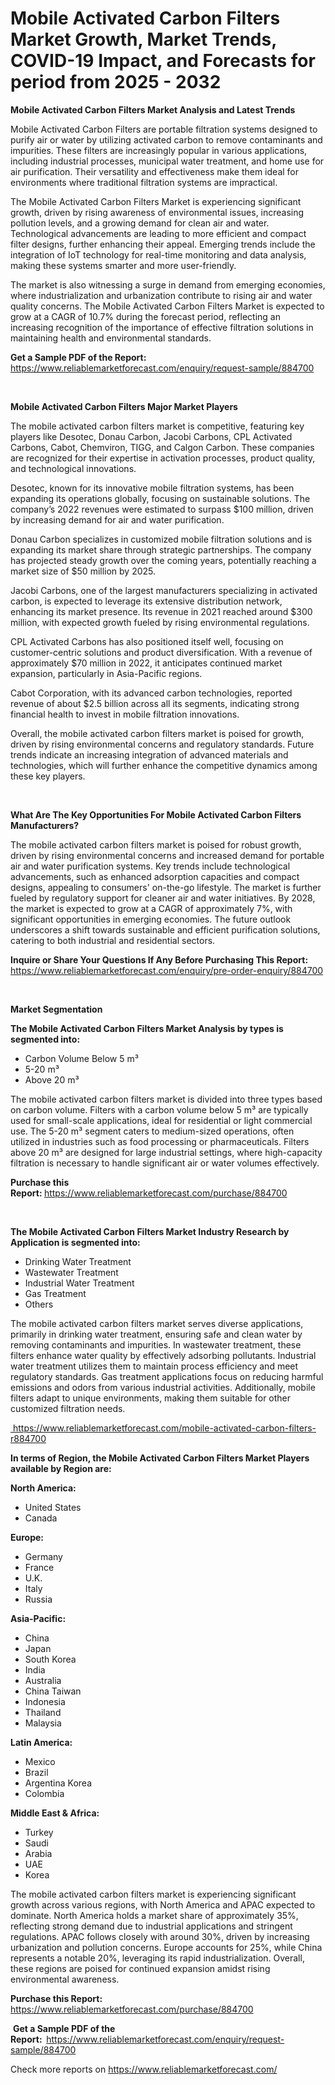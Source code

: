 <p><h1>Mobile Activated Carbon Filters Market Growth, Market Trends, COVID-19 Impact, and Forecasts for period from 2025 - 2032</h1></p><p><strong>Mobile Activated Carbon Filters Market Analysis and Latest Trends</strong></p>
<p><p>Mobile Activated Carbon Filters are portable filtration systems designed to purify air or water by utilizing activated carbon to remove contaminants and impurities. These filters are increasingly popular in various applications, including industrial processes, municipal water treatment, and home use for air purification. Their versatility and effectiveness make them ideal for environments where traditional filtration systems are impractical.</p><p>The Mobile Activated Carbon Filters Market is experiencing significant growth, driven by rising awareness of environmental issues, increasing pollution levels, and a growing demand for clean air and water. Technological advancements are leading to more efficient and compact filter designs, further enhancing their appeal. Emerging trends include the integration of IoT technology for real-time monitoring and data analysis, making these systems smarter and more user-friendly.</p><p>The market is also witnessing a surge in demand from emerging economies, where industrialization and urbanization contribute to rising air and water quality concerns. The Mobile Activated Carbon Filters Market is expected to grow at a CAGR of 10.7% during the forecast period, reflecting an increasing recognition of the importance of effective filtration solutions in maintaining health and environmental standards.</p></p>
<p><strong>Get a Sample PDF of the Report:&nbsp;</strong> <a href="https://www.reliablemarketforecast.com/enquiry/request-sample/884700?utm_campaign=2467&utm_medium=2&utm_source=Github&utm_content=ia&utm_term=16022025&utm_id=mobile-activated-carbon-filters">https://www.reliablemarketforecast.com/enquiry/request-sample/884700</a></p>
<p>&nbsp;</p>
<p><strong>Mobile Activated Carbon Filters Major Market Players</strong></p>
<p><p>The mobile activated carbon filters market is competitive, featuring key players like Desotec, Donau Carbon, Jacobi Carbons, CPL Activated Carbons, Cabot, Chemviron, TIGG, and Calgon Carbon. These companies are recognized for their expertise in activation processes, product quality, and technological innovations.</p><p>Desotec, known for its innovative mobile filtration systems, has been expanding its operations globally, focusing on sustainable solutions. The company’s 2022 revenues were estimated to surpass $100 million, driven by increasing demand for air and water purification.</p><p>Donau Carbon specializes in customized mobile filtration solutions and is expanding its market share through strategic partnerships. The company has projected steady growth over the coming years, potentially reaching a market size of $50 million by 2025. </p><p>Jacobi Carbons, one of the largest manufacturers specializing in activated carbon, is expected to leverage its extensive distribution network, enhancing its market presence. Its revenue in 2021 reached around $300 million, with expected growth fueled by rising environmental regulations. </p><p>CPL Activated Carbons has also positioned itself well, focusing on customer-centric solutions and product diversification. With a revenue of approximately $70 million in 2022, it anticipates continued market expansion, particularly in Asia-Pacific regions.</p><p>Cabot Corporation, with its advanced carbon technologies, reported revenue of about $2.5 billion across all its segments, indicating strong financial health to invest in mobile filtration innovations.  </p><p>Overall, the mobile activated carbon filters market is poised for growth, driven by rising environmental concerns and regulatory standards. Future trends indicate an increasing integration of advanced materials and technologies, which will further enhance the competitive dynamics among these key players.</p></p>
<p>&nbsp;</p>
<p><strong>What Are The Key Opportunities For Mobile Activated Carbon Filters Manufacturers?</strong></p>
<p><p>The mobile activated carbon filters market is poised for robust growth, driven by rising environmental concerns and increased demand for portable air and water purification systems. Key trends include technological advancements, such as enhanced adsorption capacities and compact designs, appealing to consumers' on-the-go lifestyle. The market is further fueled by regulatory support for cleaner air and water initiatives. By 2028, the market is expected to grow at a CAGR of approximately 7%, with significant opportunities in emerging economies. The future outlook underscores a shift towards sustainable and efficient purification solutions, catering to both industrial and residential sectors.</p></p>
<p><strong>Inquire or Share Your Questions If Any Before Purchasing This Report:</strong> <a href="https://www.reliablemarketforecast.com/enquiry/pre-order-enquiry/884700?utm_campaign=2467&utm_medium=2&utm_source=Github&utm_content=ia&utm_term=16022025&utm_id=mobile-activated-carbon-filters">https://www.reliablemarketforecast.com/enquiry/pre-order-enquiry/884700</a></p>
<p>&nbsp;</p>
<p><strong>Market Segmentation</strong></p>
<p><strong>The Mobile Activated Carbon Filters Market Analysis by types is segmented into:</strong></p>
<p><ul><li>Carbon Volume Below 5 m³</li><li>5-20 m³</li><li>Above 20 m³</li></ul></p>
<p><p>The mobile activated carbon filters market is divided into three types based on carbon volume. Filters with a carbon volume below 5 m³ are typically used for small-scale applications, ideal for residential or light commercial use. The 5-20 m³ segment caters to medium-sized operations, often utilized in industries such as food processing or pharmaceuticals. Filters above 20 m³ are designed for large industrial settings, where high-capacity filtration is necessary to handle significant air or water volumes effectively.</p></p>
<p><strong>Purchase this Report:&nbsp;</strong><a href="https://www.reliablemarketforecast.com/purchase/884700?utm_campaign=2467&utm_medium=2&utm_source=Github&utm_content=ia&utm_term=16022025&utm_id=mobile-activated-carbon-filters">https://www.reliablemarketforecast.com/purchase/884700</a></p>
<p>&nbsp;</p>
<p><strong>The Mobile Activated Carbon Filters Market Industry Research by Application is segmented into:</strong></p>
<p><ul><li>Drinking Water Treatment</li><li>Wastewater Treatment</li><li>Industrial Water Treatment</li><li>Gas Treatment</li><li>Others</li></ul></p>
<p><p>The mobile activated carbon filters market serves diverse applications, primarily in drinking water treatment, ensuring safe and clean water by removing contaminants and impurities. In wastewater treatment, these filters enhance water quality by effectively adsorbing pollutants. Industrial water treatment utilizes them to maintain process efficiency and meet regulatory standards. Gas treatment applications focus on reducing harmful emissions and odors from various industrial activities. Additionally, mobile filters adapt to unique environments, making them suitable for other customized filtration needs.</p></p>
<p><a href="https://www.reliablemarketforecast.com/mobile-activated-carbon-filters-r884700?utm_campaign=2467&utm_medium=2&utm_source=Github&utm_content=ia&utm_term=16022025&utm_id=mobile-activated-carbon-filters">&nbsp;https://www.reliablemarketforecast.com/mobile-activated-carbon-filters-r884700</a></p>
<p><strong>In terms of Region, the Mobile Activated Carbon Filters Market Players available by Region are:</strong></p>
<p>
    <p> <strong> North America: </strong>
        <ul>
            <li>United States</li>
            <li>Canada</li>
        </ul>
        </p> 
    <p> <strong> Europe: </strong>
        <ul>
            <li>Germany</li>
            <li>France</li>
            <li>U.K.</li>
            <li>Italy</li>
            <li>Russia</li>
        </ul>
        </p> 
    <p> <strong> Asia-Pacific: </strong>
        <ul>
            <li>China</li>
            <li>Japan</li>
            <li>South Korea</li>
            <li>India</li>
            <li>Australia</li>
            <li>China Taiwan</li>
            <li>Indonesia</li>
            <li>Thailand</li>
            <li>Malaysia</li>
        </ul>
        </p> 
    <p> <strong> Latin America: </strong>
        <ul>
            <li>Mexico</li>
            <li>Brazil</li>
            <li>Argentina Korea</li>
            <li>Colombia</li>
        </ul>
        </p> 
    <p> <strong> Middle East & Africa: </strong>
        <ul>
            <li>Turkey</li>
            <li>Saudi</li>
            <li>Arabia</li>
            <li>UAE</li>
            <li>Korea</li>
        </ul>
    </p>
    </p>
<p><p>The mobile activated carbon filters market is experiencing significant growth across various regions, with North America and APAC expected to dominate. North America holds a market share of approximately 35%, reflecting strong demand due to industrial applications and stringent regulations. APAC follows closely with around 30%, driven by increasing urbanization and pollution concerns. Europe accounts for 25%, while China represents a notable 20%, leveraging its rapid industrialization. Overall, these regions are poised for continued expansion amidst rising environmental awareness.</p></p>
<p><strong>Purchase this Report: </strong><a href="https://www.reliablemarketforecast.com/purchase/884700?utm_campaign=2467&utm_medium=2&utm_source=Github&utm_content=ia&utm_term=16022025&utm_id=mobile-activated-carbon-filters">https://www.reliablemarketforecast.com/purchase/884700</a></p>
<p>&nbsp;<strong>Get a Sample PDF of the Report:&nbsp;&nbsp;</strong><a href="https://www.reliablemarketforecast.com/enquiry/request-sample/884700?utm_campaign=2467&utm_medium=2&utm_source=Github&utm_content=ia&utm_term=16022025&utm_id=mobile-activated-carbon-filters">https://www.reliablemarketforecast.com/enquiry/request-sample/884700</a></p>
<p><strong></strong></p>
<p>Check more reports on <a href="https://www.reliablemarketforecast.com/?utm_campaign=2467&utm_medium=2&utm_source=Github&utm_content=ia&utm_term=16022025&utm_id=mobile-activated-carbon-filters">https://www.reliablemarketforecast.com/</a></p>